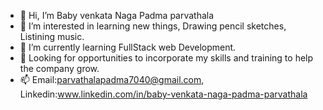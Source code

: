 - 👋 Hi, I’m Baby venkata Naga Padma parvathala
- 👀 I’m interested in learning new things, Drawing  pencil sketches, Listining music.
- 🌱 I’m currently learning FullStack web Development. 
- 💞️ Looking for opportunities to incorporate my skills and training to help the company grow.
- 📫 Email:parvathalapadma7040@gmail.com, Linkedin:www.linkedin.com/in/baby-venkata-naga-padma-parvathala

<!---
Babyparvathala/Babyparvathala is a ✨ special ✨ repository because its `README.md` (this file) appears on your GitHub profile.
You can click the Preview link to take a look at your changes.
--->
